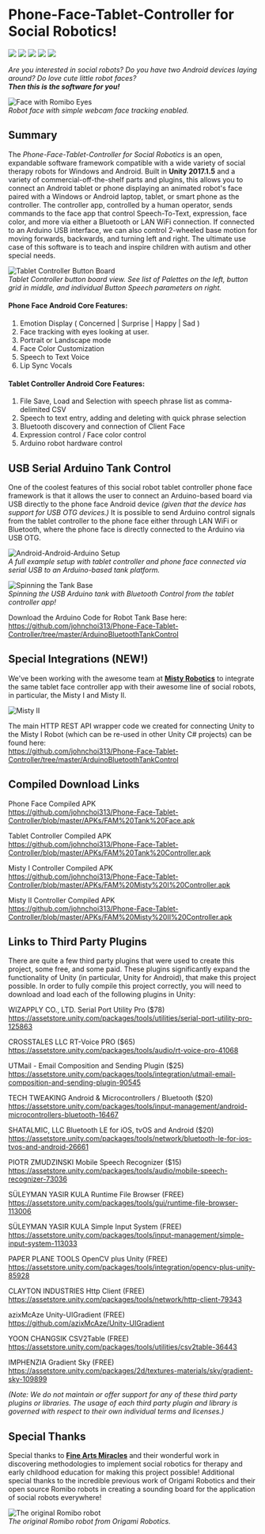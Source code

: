 # Phone-Face-Tablet-Controller for Social Robotics!

<img src="https://img.shields.io/badge/unity-2017.1.5f1-blue"/> <img src="https://img.shields.io/badge/platform-Android-green"/> <img src="https://img.shields.io/badge/supports-Misty II-orange"/> <img src="https://img.shields.io/badge/supports-Arduino-orange"/> <img src="https://img.shields.io/badge/license-GNU GPL v3-red"/> 

*Are you interested in social robots? Do you have two Android devices laying around? Do love cute little robot faces? <br/>
**Then this is the software for you!***

![Face with Romibo Eyes](/Images/FaceTrack.gif) <br/>
*Robot face with simple webcam face tracking enabled.*

## Summary <br/>
The *Phone-Face-Tablet-Controller for Social Robotics* is an open, expandable software framework compatible with a wide variety of social therapy robots for Windows and Android. Built in **Unity 2017.1.5** and a variety of commercial-off-the-shelf parts and plugins, this allows you to connect an Android tablet or phone displaying an animated robot's face paired with a Windows or Android laptop, tablet, or smart phone as the controller. The controller app, controlled by a human operator, sends commands to the face app that control Speech-To-Text, expression, face color, and more via either a Bluetooth or LAN WiFi connection. If connected to an Arduino USB interface, we can also control 2-wheeled base motion for moving forwards, backwards, and turning left and right. The ultimate use case of this software is to teach and inspire children with autism and other special needs.

![Tablet Controller Button Board](/Images/Buttons.PNG) <br/>
*Tablet Controller button board view. See list of Palettes on the left, button grid in middle, and individual Button Speech parameters on right.*

#### Phone Face Android Core Features: <br/>
1. Emotion Display ( Concerned | Surprise | Happy | Sad )
2. Face tracking with eyes looking at user.
3. Portrait or Landscape mode
4. Face Color Customization 
5. Speech to Text Voice
6. Lip Sync Vocals

#### Tablet Controller Android Core Features: <br/>
1. File Save, Load and Selection with speech phrase list as comma-delimited CSV
2. Speech to text entry, adding and deleting with quick phrase selection
3. Bluetooth discovery and connection of Client Face
4. Expression control / Face color control
5. Arduino robot hardware control

## USB Serial Arduino Tank Control <br/>
One of the coolest features of this social robot tablet controller phone face framework is that it allows the user to connect an Arduino-based board via USB directly to the phone face Android device *(given that the device has support for USB OTG devices.)* It is possible to send Arduino control signals from the tablet controller to the phone face either through LAN WiFi or Bluetooth, where the phone face is directly connected to the Arduino via USB OTG.

![Android-Android-Arduino Setup](/Images/Tank.jpg) <br/>
*A full example setup with tablet controller and phone face connected via serial USB to an Arduino-based tank platform.*

![Spinning the Tank Base](/Images/Spin.gif) <br/>
*Spinning the USB Arduino tank with Bluetooth Control from the tablet controller app!*

Download the Arduino Code for Robot Tank Base here: <br/>
https://github.com/johnchoi313/Phone-Face-Tablet-Controller/tree/master/ArduinoBluetoothTankControl

## Special Integrations (NEW!) <br/>

We've been working with the awesome team at **[Misty Robotics](https://www.mistyrobotics.com/)** to integrate the same tablet face controller app with their awesome line of social robots, in particular, the Misty I and Misty II.

![Misty II](/Images/mistyII.jpg)

The main HTTP REST API wrapper code we created for connecting Unity to the Misty I Robot (which can be re-used in other Unity C# projects) can be found here: <br/>
https://github.com/johnchoi313/Phone-Face-Tablet-Controller/tree/master/ArduinoBluetoothTankControl

## Compiled Download Links <br/>

Phone Face Compiled APK <br/>
https://github.com/johnchoi313/Phone-Face-Tablet-Controller/blob/master/APKs/FAM%20Tank%20Face.apk

Tablet Controller Compiled APK <br/>
https://github.com/johnchoi313/Phone-Face-Tablet-Controller/blob/master/APKs/FAM%20Tank%20Controller.apk

Misty I Controller Compiled APK <br/>
https://github.com/johnchoi313/Phone-Face-Tablet-Controller/blob/master/APKs/FAM%20Misty%20I%20Controller.apk

Misty II Controller Compiled APK <br/>
https://github.com/johnchoi313/Phone-Face-Tablet-Controller/blob/master/APKs/FAM%20Misty%20II%20Controller.apk

## Links to Third Party Plugins <br/>
There are quite a few third party plugins that were used to create this project, some free, and some paid. These plugins significantly expand the functionality of Unity (in particular, Unity for Android), that make this project possible. In order to fully compile this project correctly, you will need to download and load each of the following plugins in Unity:

WIZAPPLY CO., LTD. Serial Port Utility Pro ($78) <br/>
https://assetstore.unity.com/packages/tools/utilities/serial-port-utility-pro-125863

CROSSTALES LLC RT-Voice PRO ($65) <br/>
https://assetstore.unity.com/packages/tools/audio/rt-voice-pro-41068

UTMail - Email Composition and Sending Plugin ($25) <br/>
https://assetstore.unity.com/packages/tools/integration/utmail-email-composition-and-sending-plugin-90545

TECH TWEAKING Android & Microcontrollers / Bluetooth ($20) <br/>
https://assetstore.unity.com/packages/tools/input-management/android-microcontrollers-bluetooth-16467

SHATALMIC, LLC Bluetooth LE for iOS, tvOS and Android ($20) <br/>
https://assetstore.unity.com/packages/tools/network/bluetooth-le-for-ios-tvos-and-android-26661

PIOTR ZMUDZINSKI Mobile Speech Recognizer ($15) <br/>
https://assetstore.unity.com/packages/tools/audio/mobile-speech-recognizer-73036

SÜLEYMAN YASIR KULA Runtime File Browser (FREE) <br/>
https://assetstore.unity.com/packages/tools/gui/runtime-file-browser-113006

SÜLEYMAN YASIR KULA Simple Input System (FREE) <br/>
https://assetstore.unity.com/packages/tools/input-management/simple-input-system-113033

PAPER PLANE TOOLS OpenCV plus Unity (FREE) <br/>
https://assetstore.unity.com/packages/tools/integration/opencv-plus-unity-85928

CLAYTON INDUSTRIES Http Client (FREE) <br/>
https://assetstore.unity.com/packages/tools/network/http-client-79343

azixMcAze Unity-UIGradient (FREE) <br/>
https://github.com/azixMcAze/Unity-UIGradient

YOON CHANGSIK CSV2Table (FREE) <br/>
https://assetstore.unity.com/packages/tools/utilities/csv2table-36443

IMPHENZIA Gradient Sky (FREE) <br/>
https://assetstore.unity.com/packages/2d/textures-materials/sky/gradient-sky-109899

*(Note: We do not maintain or offer support for any of these third party plugins or libraries. The usage of each third party plugin and library is governed with respect to their own individual terms and licenses.)*

## Special Thanks <br/>
Special thanks to **[Fine Arts Miracles](https://fineartmiracles.com/)** and their wonderful work in discovering methodologies to implement social robotics for therapy and early childhood education for making this project possible! Additional special thanks to the incredible previous work of Origami Robotics and their open source Romibo robots in creating a sounding board for the application of social robots everywhere!

![The original Romibo robot](/Images/romibo.jpg) <br/>
*The original Romibo robot from Origami Robotics.*
